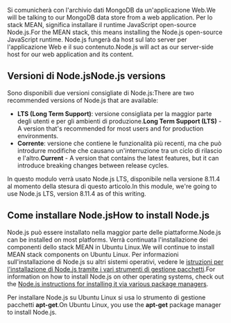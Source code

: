 <span data-ttu-id="0a1b5-101">Si comunicherà con l'archivio dati MongoDB da un'applicazione Web.</span><span class="sxs-lookup"><span data-stu-id="0a1b5-101">We will be talking to our MongoDB data store from a web application.</span></span> <span data-ttu-id="0a1b5-102">Per lo stack MEAN, significa installare il runtime JavaScript open-source Node.js.</span><span class="sxs-lookup"><span data-stu-id="0a1b5-102">For the MEAN stack, this means installing the Node.js open-source JavaScript runtime.</span></span> <span data-ttu-id="0a1b5-103">Node.js fungerà da host sul lato server per l'applicazione Web e il suo contenuto.</span><span class="sxs-lookup"><span data-stu-id="0a1b5-103">Node.js will act as our server-side host for our web application and its content.</span></span>

## <a name="nodejs-versions"></a><span data-ttu-id="0a1b5-104">Versioni di Node.js</span><span class="sxs-lookup"><span data-stu-id="0a1b5-104">Node.js versions</span></span>

<span data-ttu-id="0a1b5-105">Sono disponibili due versioni consigliate di Node.js:</span><span class="sxs-lookup"><span data-stu-id="0a1b5-105">There are two recommended versions of Node.js that are available:</span></span>

- <span data-ttu-id="0a1b5-106">**LTS (Long Term Support)**: versione consigliata per la maggior parte degli utenti e per gli ambienti di produzione.</span><span class="sxs-lookup"><span data-stu-id="0a1b5-106">**Long Term Support (LTS)** - A version that's recommended for most users and for production environments.</span></span>
- <span data-ttu-id="0a1b5-107">**Corrente**: versione che contiene le funzionalità più recenti, ma che può introdurre modifiche che causano un'interruzione tra un ciclo di rilascio e l'altro.</span><span class="sxs-lookup"><span data-stu-id="0a1b5-107">**Current** - A version that contains the latest features, but it can introduce breaking changes between release cycles.</span></span>

<span data-ttu-id="0a1b5-108">In questo modulo verrà usato Node.js LTS, disponibile nella versione 8.11.4 al momento della stesura di questo articolo.</span><span class="sxs-lookup"><span data-stu-id="0a1b5-108">In this module, we're going to use Node.js LTS, version 8.11.4 as of this writing.</span></span>

## <a name="how-to-install-nodejs"></a><span data-ttu-id="0a1b5-109">Come installare Node.js</span><span class="sxs-lookup"><span data-stu-id="0a1b5-109">How to install Node.js</span></span>

<span data-ttu-id="0a1b5-110">Node.js può essere installato nella maggior parte delle piattaforme.</span><span class="sxs-lookup"><span data-stu-id="0a1b5-110">Node.js can be installed on most platforms.</span></span> <span data-ttu-id="0a1b5-111">Verrà continuata l'installazione dei componenti dello stack MEAN in Ubuntu Linux.</span><span class="sxs-lookup"><span data-stu-id="0a1b5-111">We will continue to install MEAN stack components on Ubuntu Linux.</span></span> <span data-ttu-id="0a1b5-112">Per informazioni sull'installazione di Node.js su altri sistemi operativi, vedere le [istruzioni per l'installazione di Node.js tramite i vari strumenti di gestione pacchetti](https://nodejs.org/en/download/package-manager/).</span><span class="sxs-lookup"><span data-stu-id="0a1b5-112">For information on how to install Node.js on other operating systems, check out the [Node.js instructions for installing it via various package managers](https://nodejs.org/en/download/package-manager/).</span></span>

<span data-ttu-id="0a1b5-113">Per installare Node.js su Ubuntu Linux si usa lo strumento di gestione pacchetti **apt-get**.</span><span class="sxs-lookup"><span data-stu-id="0a1b5-113">On Ubuntu Linux, you use the **apt-get** package manager to install Node.js.</span></span>